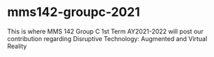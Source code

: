 # mms142-groupc-2021
This is where MMS 142 Group C 1st Term AY2021-2022 will post our contribution regarding Disruptive Technology: Augmented and Virtual Reality
